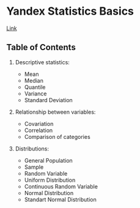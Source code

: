 # Yandex Statistics Basics

[Link](https://practicum.yandex.ru/profile/statistics-basic/)

## Table of Contents

1. Descriptive statistics:
    - Mean
    - Median
    - Quantile
    - Variance
    - Standard Deviation

2. Relationship between variables:
    - Covariation
    - Correlation
    - Comparison of categories

3. Distributions:
    - General Population
    - Sample
    - Random Variable
    - Uniform Distribution
    - Continuous Random Variable
    - Normal Distribution
    - Standart Normal Distribution
